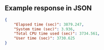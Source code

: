 

## Example response in JSON

```json
{
    "Elapsed time (sec)": 3879.247,
    "System time (sec)": 3.936,
    "Total CPU time used (sec)": 3734.561,
    "User time (sec)": 3730.625
}
```


